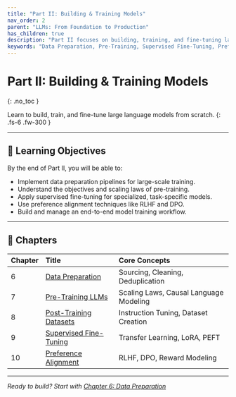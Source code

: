 ```yaml
---
title: "Part II: Building & Training Models"
nav_order: 2
parent: "LLMs: From Foundation to Production"
has_children: true
description: "Part II focuses on building, training, and fine-tuning large language models, covering data preparation, pre-training, supervised fine-tuning, and preference alignment."
keywords: "Data Preparation, Pre-Training, Supervised Fine-Tuning, Preference Alignment, RLHF, DPO, Model Training"
---
```


# Part II: Building & Training Models
{: .no_toc }

Learn to build, train, and fine-tune large language models from scratch.
{: .fs-6 .fw-300 }

---

## 🎯 Learning Objectives

By the end of Part II, you will be able to:
- Implement data preparation pipelines for large-scale training.
- Understand the objectives and scaling laws of pre-training.
- Apply supervised fine-tuning for specialized, task-specific models.
- Use preference alignment techniques like RLHF and DPO.
- Build and manage an end-to-end model training workflow.

---

## 📖 Chapters

| Chapter | Title | Core Concepts |
|:--------|:------|:--------------|
| 6 | [Data Preparation](06_data_preparation.html) | Sourcing, Cleaning, Deduplication |
| 7 | [Pre-Training LLMs](07_pre_training_large_language_models.html) | Scaling Laws, Causal Language Modeling |
| 8 | [Post-Training Datasets](08_post_training_datasets.html) | Instruction Tuning, Dataset Creation |
| 9 | [Supervised Fine-Tuning](09_supervised_fine_tuning.html) | Transfer Learning, LoRA, PEFT |
| 10 | [Preference Alignment](10_preference_alignment.html) | RLHF, DPO, Reward Modeling |

---

*Ready to build? Start with [Chapter 6: Data Preparation](06_data_preparation.html)* 